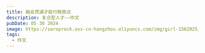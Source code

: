 ```yaml
---
title: 融会贯通才能行稳致远
description: 复合型人才——作文
pubDate: 05 30 2024
image: https://saroprock.oss-cn-hangzhou.aliyuncs.com/img/girl-1562025_1280.jpg
tags:
  - 作文
---
```

